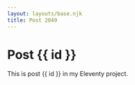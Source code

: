 ```yaml
---
layout: layouts/base.njk
title: Post 2049
---
```


# Post {{ id }}

This is post {{ id }} in my Eleventy project.
